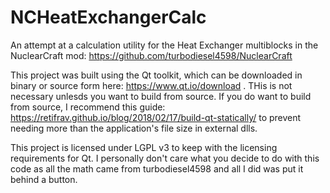 # NCHeatExchangerCalc
An attempt at a calculation utility for the Heat Exchanger multiblocks in the NuclearCraft mod: https://github.com/turbodiesel4598/NuclearCraft


This project was built using the Qt toolkit, which can be downloaded in binary or source form here: https://www.qt.io/download . THis is not necessary unlesds you want to build from source. If you do want to build from source, I recommend this guide: https://retifrav.github.io/blog/2018/02/17/build-qt-statically/ to prevent needing more than the application's file size in external dlls.

This project is licensed under LGPL v3 to keep with the licensing requirements for Qt. I personally don't care what you decide to do with this code as all the math came from turbodiesel4598 and all I did was put it behind a button.
